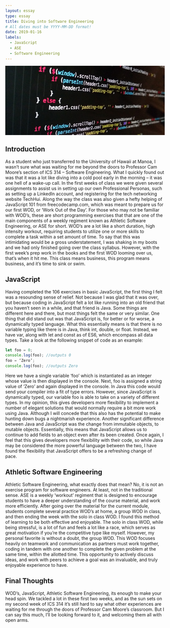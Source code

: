 ```yaml
---
layout: essay
type: essay
title: Diving into Software Engineering
# All dates must be YYYY-MM-DD format!
date: 2019-01-16
labels:
  - JavaScript
  - ASE
  - Software Engineering
---
```


<img class="ui huge centered rounded image" src="../images/javascript.jpg">

## Introduction

As a student who just transferred to the University of Hawaii at Manoa, I wasn’t sure what was waiting for me beyond the doors to Professor Cam Moore’s section of ICS 314 – Software Engineering. What I quickly found out was that it was a lot like diving into a cold pool early in the morning – it was one hell of a wake-up call. In the first weeks of class we were given several assignments to assist us in setting up our own Professional Personas, such as setting up a LinkedIn account, and registering for the tech networking website TechHui. Along the way the class was also given a hefty helping of JavaScript 101 from freecodecamp.com, which was meant to prepare us for our first WOD, or ‘Work Out of the Day’. For those who may not be familiar with WOD’s, these are short programming exercises that that are one of the main components of a weekly regiment known as Athletic Software Engineering, or ASE for short. WOD’s are a lot like a short duration, high intensity workout, requiring students to utilize one or more skills to complete a task within a set amount of time. To say that this was intimidating would be a gross understatement, I was shaking in my boots and we had only finished going over the class syllabus. However, with the first week’s prep work in the books and the first WOD looming over us, that’s when it hit me. This class means business, this program means business, and it’s time to sink or swim.

## JavaScript

Having completed the 106 exercises in basic JavaScript, the first thing I felt was a resounding sense of relief. Not because I was glad that it was over, but because coding in JavaScript felt a lot like running into an old friend that you haven’t seen in a while, and that friend is Java. Some things are different here and there, but most things felt the same or very similar. One thing that did stand out was that JavaScript is, for better or for worse, a dynamically typed language. What this essentially means is that there is no variable typing like there is in Java, think int, double, or float. Instead, we have var, along with let and const as of ES6, which encompass all data types. Take a look at the following snippet of code as an example: 

```javascript
let foo = 0;
console.log(foo); //outputs 0
foo = ‘Zero’;
console.log(foo); //outputs Zero
```

Here we have a single variable ‘foo’ which is instantiated as an integer whose value is then displayed in the console. Next, foo is assigned a string value of ‘Zero’ and again displayed in the console. In Java this code would send your compiler into a fit of type errors. However, since JavaScript is dynamically typed, our variable foo is able to take on a variety of different types. In my opinion, this gives developers more flexibility to implement a number of elegant solutions that would normally require a bit more work using Java. Although I will concede that this also has the potential to make hunting down bugs a nightmarish experience. 
Another significant difference between Java and JavaScript was the change from immutable objects, to mutable objects. Essentially, this means that JavaScript allows us to continue to add fields to an object even after its been created. Once again, I feel that this gives developers more flexibility with their code, so while Java may be considered the more powerful language between the two, I have found the flexibility that JavaScript offers to be a refreshing change of pace.

## Athletic Software Engineering

Athletic Software Engineering, what exactly does that mean? No, it is not an exercise program for software engineers. At least, not in the traditional sense. ASE is a weekly ‘workout’ regiment that is designed to encourage students to have a deeper understanding of the course material, and work more efficiently. After going over the material for the current module, students complete several practice WOD’s at home, a group WOD in class, and then ending the week with the solo in class WOD. I found this method of learning to be both effective and enjoyable. The solo in class WOD, while being stressful, is a lot of fun and feels a lot like a race, which serves as great motivation if you’re the competitive type like myself. However, my personal favorite is without a doubt, the group WOD. This WOD focuses heavily on teamwork and communication as partners must work together, coding in tandem with one another to complete the given problem at the same time, within the allotted time. This opportunity to actively discuss ideas, and work with peers to achieve a goal was an invaluable, and truly enjoyable experience to have. 

## Final Thoughts

WOD’s, JavaScript, Athletic Software Engineering, its enough to make your head spin. We tackled a lot in these first two weeks, and as the sun sets on my second week of ICS 314 it’s still hard to say what other experiences are waiting for me through the doors of Professor Cam Moore’s classroom. But I can say this much, I’ll be looking forward to it, and welcoming them all with open arms.
<div style = "margin-bottom:35px;">
</div>
